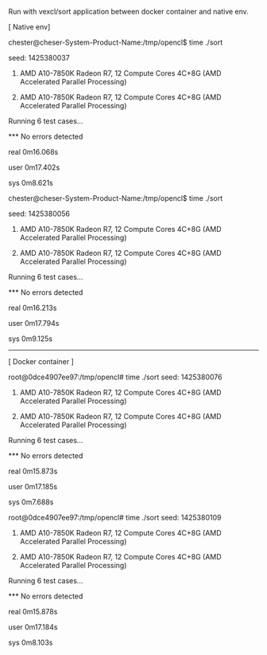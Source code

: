 Run with vexcl/sort application between docker container and native env.

[ Native env]

chester@cheser-System-Product-Name:/tmp/opencl$ time ./sort

seed: 1425380037
1. AMD A10-7850K Radeon R7, 12 Compute Cores 4C+8G (AMD Accelerated Parallel Processing)

2. AMD A10-7850K Radeon R7, 12 Compute Cores 4C+8G (AMD Accelerated Parallel Processing)


Running 6 test cases...

*** No errors detected

real    0m16.068s

user    0m17.402s

sys     0m8.621s


chester@cheser-System-Product-Name:/tmp/opencl$ time ./sort

seed: 1425380056
1. AMD A10-7850K Radeon R7, 12 Compute Cores 4C+8G (AMD Accelerated Parallel Processing)

2. AMD A10-7850K Radeon R7, 12 Compute Cores 4C+8G (AMD Accelerated Parallel Processing)


Running 6 test cases...

*** No errors detected

real    0m16.213s

user    0m17.794s

sys     0m9.125s


-----------------------------------

[ Docker container ]

root@0dce4907ee97:/tmp/opencl# time ./sort
seed: 1425380076
1. AMD A10-7850K Radeon R7, 12 Compute Cores 4C+8G (AMD Accelerated Parallel Processing)

2. AMD A10-7850K Radeon R7, 12 Compute Cores 4C+8G (AMD Accelerated Parallel Processing)

Running 6 test cases...

*** No errors detected

real    0m15.873s

user    0m17.185s

sys     0m7.688s

root@0dce4907ee97:/tmp/opencl# time ./sort
seed: 1425380109
1. AMD A10-7850K Radeon R7, 12 Compute Cores 4C+8G (AMD Accelerated Parallel Processing)

2. AMD A10-7850K Radeon R7, 12 Compute Cores 4C+8G (AMD Accelerated Parallel Processing)


Running 6 test cases...

*** No errors detected

real    0m15.878s

user    0m17.184s

sys     0m8.103s


